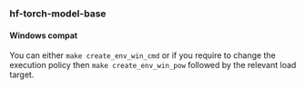 ### hf-torch-model-base

#### Windows compat

You can either `make create_env_win_cmd` or if you require to change the execution policy then `make create_env_win_pow` followed by the relevant load target.
